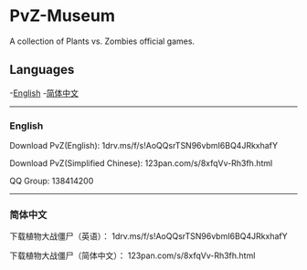 # PvZ-Museum
A collection of Plants vs. Zombies official games.

## Languages
-[English](#English)
-[简体中文](#Chinese)

---

### English
Download PvZ(English):
1drv.ms/f/s!AoQQsrTSN96vbmI6BQ4JRkxhafY

Download PvZ(Simplified Chinese):
123pan.com/s/8xfqVv-Rh3fh.html

QQ Group:
138414200

---
### 简体中文
下载植物大战僵尸（英语）：
1drv.ms/f/s!AoQQsrTSN96vbmI6BQ4JRkxhafY

下载植物大战僵尸（简体中文）：
123pan.com/s/8xfqVv-Rh3fh.html
